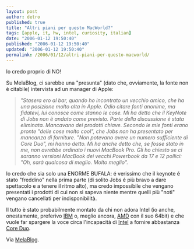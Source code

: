 ```yaml
---
layout: post
author: detro
published: true
title: "Altri piani per questo MacWorld?"
tags: [apple, it, hw, intel, curiosity, italian]
date: "2006-01-12 19:50:40"
published: "2006-01-12 19:50:40"
updated: "2006-01-12 19:50:40"
permalink: /2006/01/12/altri-piani-per-questo-macworld/
---
```


Io credo proprio di NO!

Su MelaBlog, ci sarebbe una "presunta" (dato che, ovviamente, la fonte non è citabile) intervista ad un manager di Apple:
<blockquote><em>"Stasera ero al bar, quando ho incontrato un vecchio amico, che ha una posizione molto alta in Apple. Odio citare fonti anonime, ma fidatevi, lui conosce come stanno le cose. Mi ha detto che il KeyNote di Jobs non è andato come previsto. Parte della discussione è stata eliminata. Mancavano dei prodotti chiave. Secondo le mie fonti erano pronte "delle cose molto cool", che Jobs non ha presentato per mancanza di forniture. "Non potevano avere un numero sufficiente di Core Duo", mi hanno detto. Mi ha anche detto che, se fosse stato in me, non avrebbe ordinato i nuovi MacBook Pro. Gli ho chiesto se ci saranno versioni MacBook dei vecchi Powerbook da 17 e 12 pollici: "Oh, sarà qualcosa di meglio. Molto meglio".</em></blockquote>

Io credo che sia solo una ENORME BUFALA: é verissimo che il keynote é stato "freddino" nella prima parte (di solito Jobs é più bravo a dare spettacolo e a tenere il ritmo alto), ma credo impossibile che vengano presentati i prodotti di cui non si sapeva niente mentre quelli più "noti" vengano cancellati per indisponibilità.

Il tutto è stato probabilmente montato da chi non adora Intel (io anche, onestamente, preferivo <a target="_new" href="http://www.ibm.com">IBM</a> o, meglio ancora, <a target="_new" href="http://www.amd.com">AMD</a> con il suo 64bit) e che vuole far spargere la voce circa l'incapacità di <a href="http://www.intel.com">Intel</a> a fornire abbastanza <a target="_new" href="http://www.intel.com/products/processor/coreduo/index.htm">Core Duo</a>.

Via <a target="_new" href="http://www.melablog.it/post/1331/kahney-per-il-keynote-cerano-altri-piani-e-prodotti">MelaBlog</a>.
